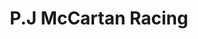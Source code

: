 ---
title: "P.J McCartan Racing"
address: "94, Shaws Rd, Belfast, Co. Antrim BT11 9PR"
tel: "028 9028 2803"
county: "Antrim"
category: "Horse Racing"
type: "Content"
lat: "54.576625"
lng: "-6.010759"
---